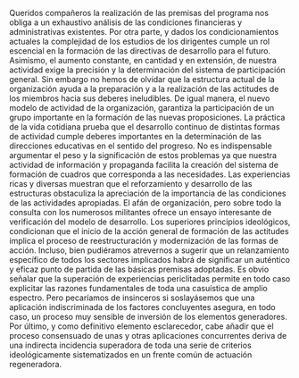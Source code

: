 Queridos compañeros la realización de las premisas del programa nos obliga a un exhaustivo análisis de las condiciones financieras y administrativas existentes.
Por otra parte, y dados los condicionamientos actuales la complejidad de los estudios de los dirigentes cumple un rol escencial en la formación de las directivas de desarrollo para el futuro.
Asimismo, el aumento constante, en cantidad y en extensión, de nuestra actividad exige la precisión y la determinación del sistema de participación general.
Sin embargo no hemos de olvidar que la estructura actual de la organización ayuda a la preparación y a la realización de las actitudes de los miembros hacia sus deberes ineludibles.
De igual manera, el nuevo modelo de actividad de la organización, garantiza la participación de un grupo importante en la formación de las nuevas proposiciones.
La práctica de la vida cotidiana prueba que el desarrollo continuo de distintas formas de actividad cumple deberes importantes en la determinación de las direcciones educativas en el sentido del progreso.
No es indispensable argumentar el peso y la significación de estos problemas ya que nuestra actividad de información y propaganda facilita la creación del sistema de formación de cuadros que corresponda a las necesidades.
Las experiencias ricas y diversas muestran que el reforzamiento y desarrollo de las estructuras obstaculiza la apreciación de la importancia de las condiciones de las actividades apropiadas.
El afán de organización, pero sobre todo  la consulta con los numerosos militantes ofrece un ensayo interesante de verificación del modelo de desarrollo.
Los superiores principios ideológicos, condicionan que el inicio de la acción general de formación de las actitudes implica el proceso de reestructuración y modernización de las formas de acción.
Incluso, bien pudiéramos atrevernos a sugerir que un relanzamiento específico de todos los sectores implicados habrá de significar un auténtico y eficaz punto de partida de las básicas premisas adoptadas.
Es obvio señalar que la superación de experiencias periclitadas permite en todo caso explicitar las razones fundamentales de toda una casuística de amplio espectro.
Pero pecaríamos de insinceros si soslayásemos que una aplicación indiscriminada de los factores concluyentes asegura, en todo caso, un proceso muy sensible de inversión de los elementos generadores.
Por último, y como definitivo elemento esclarecedor, cabe añadir que el proceso consensuado de unas y otras aplicaciones concurrentes deriva de una indirecta incidencia superadora de toda una serie de criterios ideológicamente sistematizados en un frente común de actuación regeneradora.
